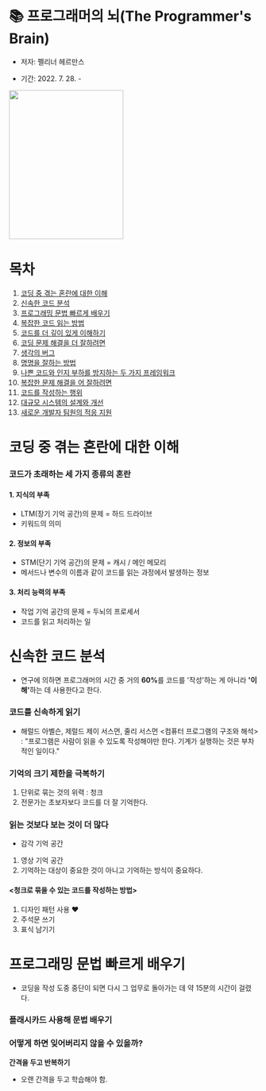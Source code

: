 # 📚 프로그래머의 뇌(The Programmer's Brain)

- 저자: 펠리너 헤르만스

- 기간: 2022. 7. 28. - 

 <img src = "https://image.aladin.co.kr/product/28596/70/cover500/k832835755_1.jpg" width = "230" height = "300">
<br>

# 목차

1. [코딩 중 겪는 혼란에 대한 이해](#코드가-초래하는-세-가지-종류의-혼란)
2. [신속한 코드 분석](#신속한-코드-분석)
3. [프로그래밍 문법 빠르게 배우기](#)
4. [복잡한 코드 읽는 방법](#)
5. [코드를 더 깊이 있게 이해하기](#)
6. [코딩 문제 해결을 더 잘하려면](#)
7. [생각의 버그](#)
8. [명명을 잘하는 방법](#)
9. [나쁜 코드와 인지 부하를 방지하는 두 가지 프레임워크](#)
10. [복잡한 문제 해결을 어 잘하려면](#)
11. [코드를 작성하는 행위](#)
12. [대규모 시스템의 설계와 개선](#)
13. [새로운 개발자 팀원의 적응 지원](#)

# 코딩 중 겪는 혼란에 대한 이해

### 코드가 초래하는 <b>세 가지</b> 종류의 혼란

#### 1. 지식의 부족
- LTM(장기 기억 공간)의 문제 = 하드 드라이브
- 키워드의 의미 
#### 2. 정보의 부족
- STM(단기 기억 공간)의 문제 = 캐시 / 메인 메모리
- 메서드나 변수의 이름과 같이 코드를 읽는 과정에서 발생하는 정보
#### 3. 처리 능력의 부족
- 작업 기억 공간의 문제 = 두뇌의 프로세서
- 코드를 읽고 처리하는 일


# 신속한 코드 분석
- 연구에 의하면 프로그래머의 시간 중 거의 <b>60%</b>를 코드를 '작성'하는 게 아니라 <b>'이해'</b>하는 데 사용한다고 한다.

### 코드를 신속하게 읽기
- 해럴드 아벨슨, 제럴드 제이 서스먼, 줄리 서스먼 <컴퓨터 프로그램의 구조와 해석> : "프로그램은 사람이 읽을 수 있도록 작성해야만 한다. 기계가 실행하는 것은 부차적인 일이다."

### 기억의 크기 제한을 극복하기
1. 단위로 묶는 것의 위력 : 청크
2. 전문가는 초보자보다 코드를 더 잘 기억한다.

### 읽는 것보다 보는 것이 더 많다
- 감각 기억 공간
1. 영상 기억 공간
2. 기억하는 대상이 중요한 것이 아니고 기억하는 방식이 중요하다.

#### <청크로 묶을 수 있는 코드를 작성하는 방법>
1. 디자인 패턴 사용 ❤️
2. 주석문 쓰기
3. 표식 남기기


# 프로그래밍 문법 빠르게 배우기
- 코딩을 작성 도중 중단이 되면 다시 그 업무로 돌아가는 데 약 15분의 시간이 걸렸다.

### 플래시카드 사용해 문법 배우기
### 어떻게 하면 잊어버리지 않을 수 있을까?
<b>간격을 두고 반복하기</b>
- 오랜 간격을 두고 학습해야 함.  


